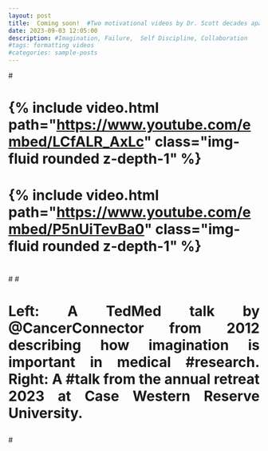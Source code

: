 ```yaml
---
layout: post
title:  Coming soon!  #Two motivational videos by Dr. Scott decades apart 
date: 2023-09-03 12:05:00
description: #Imagination, Failure,  Self Discipline, Collaboration   
#tags: formatting videos
#categories: sample-posts
---
```


#<div class="row mt-3">
#    <div class="col-sm mt-3 mt-md-0">
#        {% include video.html path="https://www.youtube.com/embed/LCfALR_AxLc" class="img-fluid rounded z-depth-1" %}
#    </div>
#    <div class="col-sm mt-3 mt-md-0">
#        {% include video.html path="https://www.youtube.com/embed/P5nUiTevBa0" class="img-fluid rounded z-depth-1" %}
#    </div>
#</div>
#<div class="caption">
#    <p align="justify">Left: A TedMed talk by @CancerConnector from 2012 describing how imagination is important in medical #research. Right: A #talk from the annual retreat 2023 at Case Western Reserve University.</p>
#</div>
